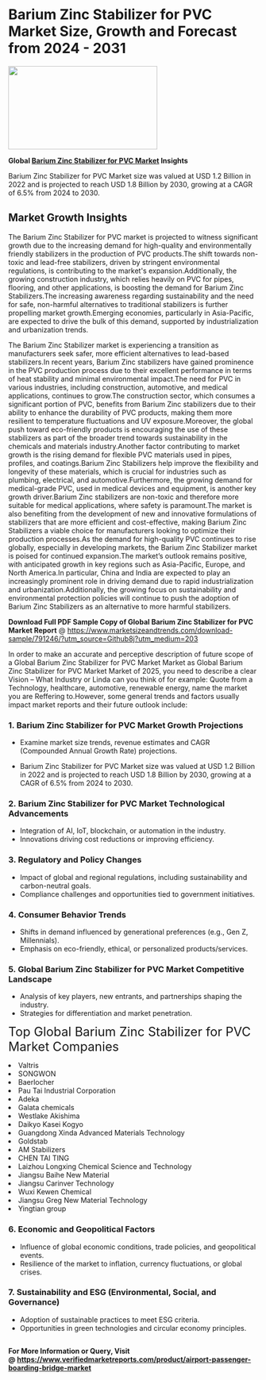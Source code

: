 <H1>Barium Zinc Stabilizer for PVC Market Size, Growth and Forecast from 2024 - 2031</H1><img class="aligncenter size-medium wp-image-584254" src="https://thirdeyenews.in/wp-content/uploads/2024/09/Global-Market-Research-300x168.jpeg" alt="" width="300" height="168" /><p><strong>Global&nbsp;<a href="https://www.marketsizeandtrends.com/download-sample/791246/?utm_source=Github8j?utm_medium=203">Barium Zinc Stabilizer for PVC Market</a> Insights</strong></p><p>Barium Zinc Stabilizer for PVC Market size was valued at USD 1.2 Billion in 2022 and is projected to reach USD 1.8 Billion by 2030, growing at a CAGR of 6.5% from 2024 to 2030.</p><p><h2>Market Growth Insights</h2> <p>The Barium Zinc Stabilizer for PVC market is projected to witness significant growth due to the increasing demand for high-quality and environmentally friendly stabilizers in the production of PVC products.The shift towards non-toxic and lead-free stabilizers, driven by stringent environmental regulations, is contributing to the market's expansion.Additionally, the growing construction industry, which relies heavily on PVC for pipes, flooring, and other applications, is boosting the demand for Barium Zinc Stabilizers.The increasing awareness regarding sustainability and the need for safe, non-harmful alternatives to traditional stabilizers is further propelling market growth.Emerging economies, particularly in Asia-Pacific, are expected to drive the bulk of this demand, supported by industrialization and urbanization trends.</p> <p>The Barium Zinc Stabilizer market is experiencing a transition as manufacturers seek safer, more efficient alternatives to lead-based stabilizers.In recent years, Barium Zinc stabilizers have gained prominence in the PVC production process due to their excellent performance in terms of heat stability and minimal environmental impact.The need for PVC in various industries, including construction, automotive, and medical applications, continues to grow.The construction sector, which consumes a significant portion of PVC, benefits from Barium Zinc stabilizers due to their ability to enhance the durability of PVC products, making them more resilient to temperature fluctuations and UV exposure.Moreover, the global push toward eco-friendly products is encouraging the use of these stabilizers as part of the broader trend towards sustainability in the chemicals and materials industry.Another factor contributing to market growth is the rising demand for flexible PVC materials used in pipes, profiles, and coatings.Barium Zinc Stabilizers help improve the flexibility and longevity of these materials, which is crucial for industries such as plumbing, electrical, and automotive.Furthermore, the growing demand for medical-grade PVC, used in medical devices and equipment, is another key growth driver.Barium Zinc stabilizers are non-toxic and therefore more suitable for medical applications, where safety is paramount.The market is also benefiting from the development of new and innovative formulations of stabilizers that are more efficient and cost-effective, making Barium Zinc Stabilizers a viable choice for manufacturers looking to optimize their production processes.As the demand for high-quality PVC continues to rise globally, especially in developing markets, the Barium Zinc Stabilizer market is poised for continued expansion.The market’s outlook remains positive, with anticipated growth in key regions such as Asia-Pacific, Europe, and North America.In particular, China and India are expected to play an increasingly prominent role in driving demand due to rapid industrialization and urbanization.Additionally, the growing focus on sustainability and environmental protection policies will continue to push the adoption of Barium Zinc Stabilizers as an alternative to more harmful stabilizers.</p> <p><span class=""><strong>Download Full PDF Sample Copy of Global Barium Zinc Stabilizer for PVC Market Report</strong> @ <a href="https://www.marketsizeandtrends.com/download-sample/791246/?utm_source=Github8j?utm_medium=203" target="_blank">https://www.marketsizeandtrends.com/download-sample/791246/?utm_source=Github8j?utm_medium=203</a></span></p><p>In order to make an accurate and perceptive description of future scope of a Global&nbsp;Barium Zinc Stabilizer for PVC Market Market as Global&nbsp;Barium Zinc Stabilizer for PVC Market Market of 2025, you need to describe a clear Vision &ndash; What Industry or Linda can you think of for example: Quote from a Technology, healthcare, automotive, renewable energy, name the market you are Reffering to.However, some general trends and factors usually impact market reports and their future outlook include:</p><h3>1.&nbsp;<strong>Barium Zinc Stabilizer for PVC Market Growth Projections</strong></h3><ul><li>Examine market size trends, revenue estimates and CAGR (Compounded Annual Growth Rate) projections.</li><li><p>Barium Zinc Stabilizer for PVC Market size was valued at USD 1.2 Billion in 2022 and is projected to reach USD 1.8 Billion by 2030, growing at a CAGR of 6.5% from 2024 to 2030.</p></li></ul><h3>2.&nbsp;<strong>Barium Zinc Stabilizer for PVC Market Technological Advancements</strong></h3><ul><li>Integration of AI, IoT, blockchain, or automation in the industry.</li><li>Innovations driving cost reductions or improving efficiency.</li></ul><h3>3.&nbsp;<strong>Regulatory and Policy Changes</strong></h3><ul><li>Impact of global and regional regulations, including sustainability and carbon-neutral goals.</li><li>Compliance challenges and opportunities tied to government initiatives.</li></ul><h3>4.&nbsp;<strong>Consumer Behavior Trends</strong></h3><ul><li>Shifts in demand influenced by generational preferences (e.g., Gen Z, Millennials).</li><li>Emphasis on eco-friendly, ethical, or personalized products/services.</li></ul><h3>5.&nbsp;<strong>Global Barium Zinc Stabilizer for PVC Market Competitive Landscape</strong></h3><ul><li>Analysis of key players, new entrants, and partnerships shaping the industry.</li><li>Strategies for differentiation and market penetration.</li></ul><p data-pm-slice="1 1 []"><span style="color: inherit; font-family: inherit; font-size: 25px;">Top Global Barium Zinc Stabilizer for PVC Market Companies</span></p><div class="" data-test-id=""><p><li>Valtris</li><li> SONGWON</li><li> Baerlocher</li><li> Pau Tai Industrial Corporation</li><li> Adeka</li><li> Galata chemicals</li><li> Westlake Akishima</li><li> Daikyo Kasei Kogyo</li><li> Guangdong Xinda Advanced Materials Technology</li><li> Goldstab</li><li> AM Stabilizers</li><li> CHEN TAI TING</li><li> Laizhou Longxing Chemical Science and Technology</li><li> Jiangsu Baihe New Material</li><li> Jiangsu Carinver Technology</li><li> Wuxi Kewen Chemical</li><li> Jiangsu Greg New Material Technology</li><li> Yingtian group</li></p></div><h3>6.&nbsp;<strong>Economic and Geopolitical Factors</strong></h3><ul><li>Influence of global economic conditions, trade policies, and geopolitical events.</li><li>Resilience of the market to inflation, currency fluctuations, or global crises.</li></ul><h3>7.&nbsp;<strong>Sustainability and ESG (Environmental, Social, and Governance)</strong></h3><ul><li>Adoption of sustainable practices to meet ESG criteria.</li><li>Opportunities in green technologies and circular economy principles.</li></ul><h2><strong style="font-size: 14px;">For More Information or Query, Visit @&nbsp;</strong><a style="background-color: #ffffff; font-size: 14px;" href="https://www.marketsizeandtrends.com/report/barium-zinc-stabilizer-for-pvc-market/" target="_blank">https://www.verifiedmarketreports.com/product/airport-passenger-boarding-bridge-market</a></h2>